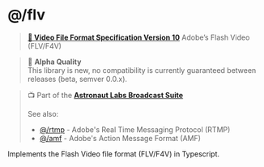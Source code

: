# @/flv
> **[📜 Video File Format Specification Version 10](https://www.adobe.com/content/dam/acom/en/devnet/flv/video_file_format_spec_v10.pdf)**
> Adobe’s Flash Video (FLV/F4V)

> 📝 **Alpha Quality**  
> This library is new, no compatibility is currently guaranteed between 
> releases (beta, semver 0.0.x).

> 📺 Part of the [**Astronaut Labs Broadcast Suite**](https://github.com/astronautlabs/broadcast)
> 
> See also:
> - [@/rtmp](https://github.com/astronautlabs/rtmp) - Adobe's Real Time Messaging Protocol (RTMP)
> - [@/amf](https://github.com/astronautlabs/amf) - Adobe's Action Message Format (AMF)

Implements the Flash Video file format (FLV/F4V) in Typescript.
